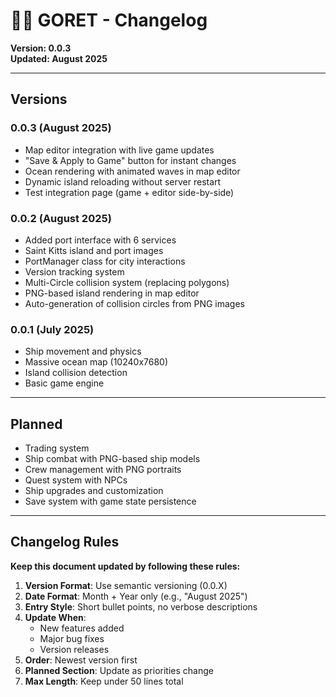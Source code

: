 # 🏴‍☠️ GORET - Changelog

**Version: 0.0.3**  
**Updated: August 2025**

---

## Versions

### 0.0.3 (August 2025)

- Map editor integration with live game updates
- "Save & Apply to Game" button for instant changes
- Ocean rendering with animated waves in map editor
- Dynamic island reloading without server restart
- Test integration page (game + editor side-by-side)

### 0.0.2 (August 2025)

- Added port interface with 6 services
- Saint Kitts island and port images
- PortManager class for city interactions
- Version tracking system
- Multi-Circle collision system (replacing polygons)
- PNG-based island rendering in map editor
- Auto-generation of collision circles from PNG images

### 0.0.1 (July 2025)

- Ship movement and physics
- Massive ocean map (10240x7680)
- Island collision detection
- Basic game engine

---

## Planned

- Trading system
- Ship combat with PNG-based ship models
- Crew management with PNG portraits
- Quest system with NPCs
- Ship upgrades and customization
- Save system with game state persistence

---

## Changelog Rules

**Keep this document updated by following these rules:**

1. **Version Format**: Use semantic versioning (0.0.X)
2. **Date Format**: Month + Year only (e.g., "August 2025")
3. **Entry Style**: Short bullet points, no verbose descriptions
4. **Update When**:
   - New features added
   - Major bug fixes
   - Version releases
5. **Order**: Newest version first
6. **Planned Section**: Update as priorities change
7. **Max Length**: Keep under 50 lines total

